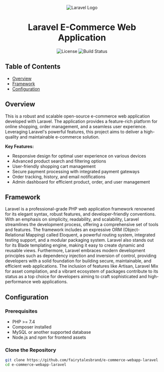 
<p align="center">
  <img src="https://laravel.com/img/logomark.min.svg" alt="Laravel Logo">
</p>

<h1 align="center">Laravel E-Commerce Web Application</h1>

<p align="center">
  <img alt="License" src="https://img.shields.io/badge/license-MIT-blue.svg">
  <img alt="Build Status" src="https://img.shields.io/badge/build-passing-yellow.svg">
</p>

## Table of Contents

- [Overview](#overview)
- [Framework](#framework)
- [Configuration](#configuration)

## Overview

This is a robust and scalable open-source e-commerce web application developed with Laravel. The application provides a feature-rich platform for online shopping, order management, and a seamless user experience. Leveraging Laravel's powerful features, this project aims to deliver a high-quality and maintainable e-commerce solution.

**Key Features:**
- Responsive design for optimal user experience on various devices
- Advanced product search and filtering options
- User-friendly shopping cart management
- Secure payment processing with integrated payment gateways
- Order tracking, history, and email notifications
- Admin dashboard for efficient product, order, and user management

## Framework

Laravel is a professional-grade PHP web application framework renowned for its elegant syntax, robust features, and developer-friendly conventions. With an emphasis on simplicity, readability, and scalability, Laravel streamlines the development process, offering a comprehensive set of tools and features. The framework includes an expressive ORM (Object-Relational Mapping) called Eloquent, a powerful routing system, integrated testing support, and a modular packaging system. Laravel also stands out for its Blade templating engine, making it easy to create dynamic and reusable views. Furthermore, Laravel embraces modern development principles such as dependency injection and inversion of control, providing developers with a solid foundation for building secure, maintainable, and efficient web applications. The inclusion of features like Artisan, Laravel Mix for asset compilation, and a vibrant ecosystem of packages contribute to its status as a top choice for developers aiming to craft sophisticated and high-performance web applications.

## Configuration

### Prerequisites

- PHP >= 7.4
- Composer installed
- MySQL or another supported database
- Node.js and npm for frontend assets

### Clone the Repository

```bash
git clone https://github.com/fairytalesbrand/e-commerce-webapp-laravel.git
cd e-commerce-webapp-laravel



